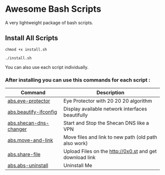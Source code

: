 # Awesome Bash Scripts

A very lightweight package of bash scripts.




## Install All Scripts

```
chmod +x install.sh
```

```
./install.sh
```


You can also use each script individually.


### After installing you can use this commands for each script :
| Command                                          | Description                              |
| ------------------------------------------------ | ---------------------------------------- |
| [abs.eye-protector](<Scripts/Eye Protector>) | Eye Protector with 20 20 20 algorithm          |
| [abs.beautify-ifconfig](<Scripts/Beautify Ifconfig>)            | Display available network interfaces beautifully |
| [abs.shecan-dns-changer](<Scripts/Shecan DNS Changer>)             | Start and Stop the Shecan DNS like a VPN          |
| [abs.move-and-link](<Scripts/Move And Link>) | Move files and link to new path (old path also work)          |
| [abs.share-file](<Scripts/Share File>) | Upload Files on the http://0x0.st and get download link          |
| [abs.abs-uninstall](<Scripts/ABS Uninstall>) | Uninstall Me          |





